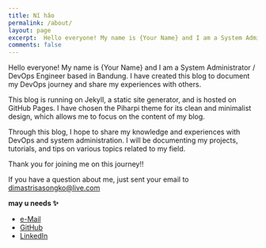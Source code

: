 ```yaml
---
title: Nǐ hǎo
permalink: /about/
layout: page
excerpt:  Hello everyone! My name is {Your Name} and I am a System Administrator / DevOps Engineer based in Bandung. I have created this blog to document my DevOps journey and share my experiences with others.
comments: false
---
```




Hello everyone! My name is {Your Name} and I am a System Administrator / DevOps Engineer based in Bandung. I have created this blog to document my DevOps journey and share my experiences with others.

This blog is running on Jekyll, a static site generator, and is hosted on GitHub Pages. I have chosen the Piharpi theme for its clean and minimalist design, which allows me to focus on the content of my blog.

Through this blog, I hope to share my knowledge and experiences with DevOps and system administration. I will be documenting my projects, tutorials, and tips on various topics related to my field.

Thank you for joining me on this journey!!

If you have a question about me, just sent your email to <a href="mailto:dimastrisasongko@live.com">dimastrisasongko@live.com</a>

**may u needs ✨**

- <a href="mailto:dimastrisasongko@live.com">e-Mail</a>
- <a href="https://github.com/maginati0n/">GitHub</a>
- <a href="https://www.linkedin.com/in/dimastrisasongko/">LinkedIn</a>
